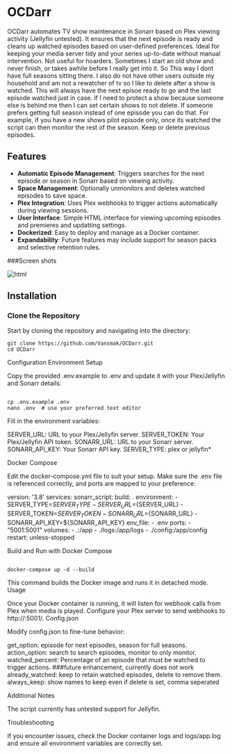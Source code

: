 # OCDarr

OCDarr automates TV show maintenance in Sonarr based on Plex viewing activity (Jellyfin untested). It ensures that the next episode is ready and cleans up watched episodes based on user-defined preferences. Ideal for keeping your media server tidy and your series up-to-date without manual intervention. Not useful for hoarders.  Sometimes I start an old show and never finish, or takes awhile before I really get into it. So This way I dont have full seasons sitting there. I also do not have other users outside my household and am not a rewatcher of tv so I like to delete after a show is watched. This will always have the next episoe ready to go and the last episode watched just in case.  If I need to protect a show because someone else is behind me then I can set certain shows to not delete.  If someone prefers getting full season instead of one episode you can do that. For example, if you have a new shows pilot episode only, once its watched the script can then monitor the rest of the season. Keep or delete previous episodes.  

## Features

- **Automatic Episode Management**: Triggers searches for the next episode or season in Sonarr based on viewing activity.
- **Space Management**: Optionally unmonitors and deletes watched episodes to save space.
- **Plex Integration**: Uses Plex webhooks to trigger actions automatically during viewing sessions.
- **User Interface**: Simple HTML interface for viewing upcoming episodes and premieres and updatting settings.
- **Dockerized**: Easy to deploy and manage as a Docker container.
- **Expandability**: Future features may include support for season packs and selective retention rules.

###Screen shots  

![html](https://github.com/Vansmak/OCDarr/assets/16037573/ad7fc551-c3de-452a-84f7-d5a7db4b938c)

## Installation

### Clone the Repository

Start by cloning the repository and navigating into the directory:

```
git clone https://github.com/Vansmak/OCDarr.git
cd OCDarr
```
Configuration
Environment Setup

Copy the provided .env.example to .env and update it with your Plex/Jellyfin and Sonarr details:

```

cp .env.example .env
nano .env  # use your preferred text editor
```
Fill in the environment variables:

  SERVER_URL: URL to your Plex/Jellyfin server.
  SERVER_TOKEN: Your Plex/Jellyfin API token.
  SONARR_URL: URL to your Sonarr server.
  SONARR_API_KEY: Your Sonarr API key.
  SERVER_TYPE: plex or jellyfin*

Docker Compose

Edit the docker-compose.yml file to suit your setup. Make sure the .env file is referenced correctly, and ports are mapped to your preference:



version: '3.8'
services:
  sonarr_script:
    build: .
    environment:
      - SERVER_TYPE=${SERVER_TYPE}
      - SERVER_URL=${SERVER_URL}
      - SERVER_TOKEN=${SERVER_TOKEN}
      - SONARR_URL=${SONARR_URL}
      - SONARR_API_KEY=${SONARR_API_KEY}
    env_file:
      - .env
    ports:
      - "5001:5001"
    volumes:
      - .:/app
      - ./logs:/app/logs
      - ./config:/app/config 
    restart: unless-stopped

Build and Run with Docker Compose

```

docker-compose up -d --build
```
This command builds the Docker image and runs it in detached mode.
Usage

Once your Docker container is running, it will listen for webhook calls from Plex when media is played. Configure your Plex server to send webhooks to http://<docker-host-ip>:5001/.
Config.json

Modify config.json to fine-tune behavior:

  get_option: episode for next episodes, season for full seasons.
  action_option: search to search episodes, monitor to only monitor.
  watched_percent: Percentage of an episode that must be watched to trigger actions. ###future enhancement, currently does not work
  already_watched: keep to retain watched episodes, delete to remove them.
  always_keep: show names to keep even if delete is set, comma seperated

Additional Notes

  The script currently has untested support for Jellyfin.
   
Troubleshooting

If you encounter issues, check the Docker container logs and logs/app.log and ensure all environment variables are correctly set.
